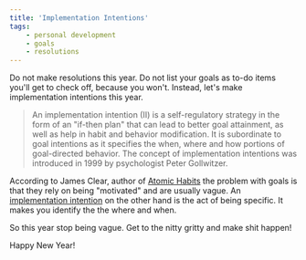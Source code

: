 ```yaml
---
title: 'Implementation Intentions'
tags: 
    - personal development
    - goals
    - resolutions
---
```


Do not make resolutions this year. Do not list your goals as to-do items you'll get to check off, because you won't. Instead, let's make implementation intentions this year. 

> An implementation intention (II) is a self-regulatory strategy in the form of an "if-then plan" that can lead to better goal attainment, as well as help in habit and behavior modification. It is subordinate to goal intentions as it specifies the when, where and how portions of goal-directed behavior. The concept of implementation intentions was introduced in 1999 by psychologist Peter Gollwitzer.

According to James Clear, author of [Atomic Habits](https://www.amazon.com/Atomic-habit-James-Clear/dp/B07XVLMQGV?pf_rd_p=dd4f5b57-ba5b-418b-a348-64ec62df14cc&pd_rd_wg=jPpdj&pf_rd_r=6HG4WGTPH8VT7WWGDGHM&ref_=pd_gw_cr_simh&pd_rd_w=NE3tn&pd_rd_r=49c08fc4-5879-4114-b422-139b269b4f1a) the problem with goals is that they rely on being "motivated" and are usually vague. An [implementation intention](https://jamesclear.com/implementation-intentions) on the other hand is the act of being specific. It makes you identify the the where and when.

So this year stop being vague. Get to the nitty gritty and make shit happen!

Happy New Year!
